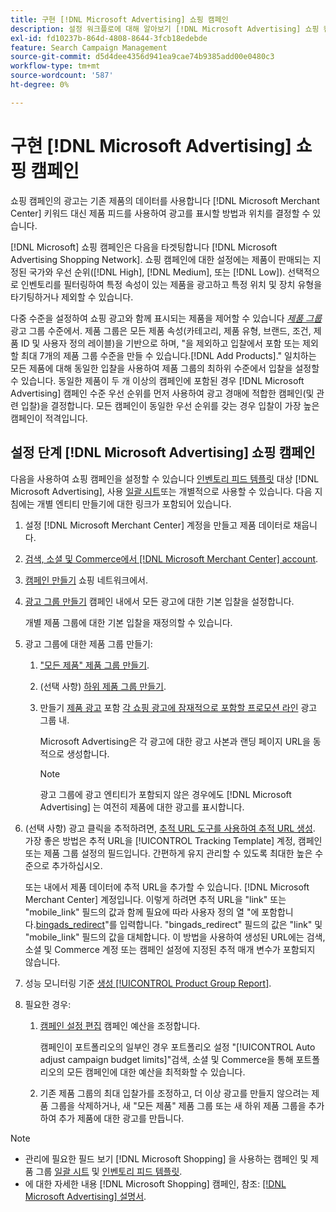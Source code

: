 ```yaml
---
title: 구현 [!DNL Microsoft Advertising] 쇼핑 캠페인
description: 설정 워크플로에 대해 알아보기 [!DNL Microsoft Advertising] 쇼핑 캠페인.
exl-id: fd10237b-864d-4808-8644-3fcb18edebde
feature: Search Campaign Management
source-git-commit: d5d4dee4356d941ea9cae74b9385add00e0480c3
workflow-type: tm+mt
source-wordcount: '587'
ht-degree: 0%

---
```


# 구현 [!DNL Microsoft Advertising] 쇼핑 캠페인

쇼핑 캠페인의 광고는 기존 제품의 데이터를 사용합니다 [!DNL Microsoft Merchant Center] 키워드 대신 제품 피드를 사용하여 광고를 표시할 방법과 위치를 결정할 수 있습니다.

[!DNL Microsoft] 쇼핑 캠페인은 다음을 타겟팅합니다 [!DNL Microsoft Advertising Shopping Network]. 쇼핑 캠페인에 대한 설정에는 제품이 판매되는 지정된 국가와 우선 순위([!DNL High], [!DNL Medium], 또는 [!DNL Low]). 선택적으로 인벤토리를 필터링하여 특정 속성이 있는 제품을 광고하고 특정 위치 및 장치 유형을 타기팅하거나 제외할 수 있습니다.

다중 수준을 설정하여 쇼핑 광고와 함께 표시되는 제품을 제어할 수 있습니다 *[제품 그룹](/help/search-social-commerce/campaign-management/campaigns/product-group-about.md)* 광고 그룹 수준에서. 제품 그룹은 모든 제품 속성(카테고리, 제품 유형, 브랜드, 조건, 제품 ID 및 사용자 정의 레이블)을 기반으로 하며, &quot;을 제외하고 입찰에서 포함 또는 제외할 최대 7개의 제품 그룹 수준을 만들 수 있습니다.[!DNL Add Products].&quot; 일치하는 모든 제품에 대해 동일한 입찰을 사용하여 제품 그룹의 최하위 수준에서 입찰을 설정할 수 있습니다. 동일한 제품이 두 개 이상의 캠페인에 포함된 경우 [!DNL Microsoft Advertising] 캠페인 수준 우선 순위를 먼저 사용하여 광고 경매에 적합한 캠페인(및 관련 입찰)을 결정합니다. 모든 캠페인이 동일한 우선 순위를 갖는 경우 입찰이 가장 높은 캠페인이 적격입니다.

## 설정 단계 [!DNL Microsoft Advertising] 쇼핑 캠페인

다음을 사용하여 쇼핑 캠페인을 설정할 수 있습니다 [인벤토리 피드 템플릿](/help/search-social-commerce/campaign-management/inventory-feeds/inventory-feeds-about.md) 대상 [!DNL Microsoft Advertising], 사용 [일괄 시트](/help/search-social-commerce/campaign-management/bulksheets/bulksheet-about.md)또는 개별적으로 사용할 수 있습니다. 다음 지침에는 개별 엔티티 만들기에 대한 링크가 포함되어 있습니다.

1. 설정 [!DNL Microsoft Merchant Center] 계정을 만들고 제품 데이터로 채웁니다.

1. [검색, 소셜 및 Commerce에서 [!DNL Microsoft Merchant Center] account](/help/search-social-commerce/campaign-management/accounts/merchant-account-manage.md).

1. [캠페인 만들기](/help/search-social-commerce/campaign-management/campaigns/campaign-manage.md) 쇼핑 네트워크에서.

1. [광고 그룹 만들기](/help/search-social-commerce/campaign-management/campaigns/ad-group-manage.md) 캠페인 내에서 모든 광고에 대한 기본 입찰을 설정합니다.

   개별 제품 그룹에 대한 기본 입찰을 재정의할 수 있습니다.

1. 광고 그룹에 대한 제품 그룹 만들기:

   1. [&quot;모든 제품&quot; 제품 그룹 만들기](/help/search-social-commerce/campaign-management/campaigns/product-group-manage.md).

   1. (선택 사항) [하위 제품 그룹 만들기](/help/search-social-commerce/campaign-management/campaigns/product-group-manage.md).

   1. 만들기 [제품 광고](/help/search-social-commerce/campaign-management/campaigns/ad-manage.md) 포함 [각 쇼핑 광고에 잠재적으로 포함할 프로모션 라인](/help/search-social-commerce/campaign-management/campaigns/product-group-settings-microsoft.md) 광고 그룹 내.

      Microsoft Advertising은 각 광고에 대한 광고 사본과 랜딩 페이지 URL을 동적으로 생성합니다.

      >[!NOTE]
      >
      >광고 그룹에 광고 엔티티가 포함되지 않은 경우에도 [!DNL Microsoft Advertising] 는 여전히 제품에 대한 광고를 표시합니다.

1. (선택 사항) 광고 클릭을 추적하려면, [추적 URL 도구를 사용하여 추적 URL 생성](/help/search-social-commerce/tools/click-tracking-url-generate.md). 가장 좋은 방법은 추적 URL을 [!UICONTROL Tracking Template] 계정, 캠페인 또는 제품 그룹 설정의 필드입니다. 간편하게 유지 관리할 수 있도록 최대한 높은 수준으로 추가하십시오.

   또는 내에서 제품 데이터에 추적 URL을 추가할 수 있습니다. [!DNL Microsoft Merchant Center] 계정입니다. 이렇게 하려면 추적 URL을 &quot;link&quot; 또는 &quot;mobile_link&quot; 필드의 값과 함께 필요에 따라 사용자 정의 열 &quot;에 포함합니다.[bingads_redirect](https://help.ads.microsoft.com/#apex/3/en/51084)&quot;를 입력합니다. &quot;bingads_redirect&quot; 필드의 값은 &quot;link&quot; 및 &quot;mobile_link&quot; 필드의 값을 대체합니다. 이 방법을 사용하여 생성된 URL에는 검색, 소셜 및 Commerce 계정 또는 캠페인 설정에 지정된 추적 매개 변수가 포함되지 않습니다.

1. 성능 모니터링 기준 [생성 [!UICONTROL Product Group Report]](/help/search-social-commerce/reports/management/basic-advanced/basic-advanced-report-generate.md).

1. 필요한 경우:

   1. [캠페인 설정 편집](/help/search-social-commerce/campaign-management/campaigns/campaign-manage.md) 캠페인 예산을 조정합니다.

      캠페인이 포트폴리오의 일부인 경우 포트폴리오 설정 &quot;[!UICONTROL Auto adjust campaign budget limits]&quot;검색, 소셜 및 Commerce을 통해 포트폴리오의 모든 캠페인에 대한 예산을 최적화할 수 있습니다.

   1. 기존 제품 그룹의 최대 입찰가를 조정하고, 더 이상 광고를 만들지 않으려는 제품 그룹을 삭제하거나, 새 &quot;모든 제품&quot; 제품 그룹 또는 새 하위 제품 그룹을 추가하여 추가 제품에 대한 광고를 만듭니다.

>[!NOTE]
>
>* 관리에 필요한 필드 보기 [!DNL Microsoft Shopping] 을 사용하는 캠페인 및 제품 그룹 [일괄 시트](/help/search-social-commerce/campaign-management/bulksheets/bulksheet-data-formats/bulksheet-data-microsoft.md) 및 [인벤토리 피드 템플릿](/help/search-social-commerce/campaign-management/inventory-feeds/ad-templates/template-microsoft-shopping.md).
>* 에 대한 자세한 내용 [!DNL Microsoft Shopping] 캠페인, 참조: [[!DNL Microsoft Advertising] 설명서](https://help.ads.microsoft.com/#apex/3/en/50903).

